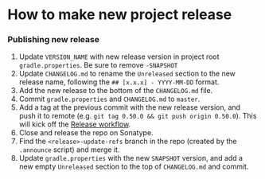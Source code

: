 # How to make new project release

### Publishing new release

1. Update `VERSION_NAME` with new release version in project root `gradle.properties`. Be sure to remove `-SNAPSHOT`
2. Update `CHANGELOG.md` to rename the `Unreleased` section to the new release name, following the `## [x.x.x] - YYYY-MM-DD` format.
3. Add the new release to the bottom of the `CHANGELOG.md` file.
4. Commit `gradle.properties` and `CHANGELOG.md` to `master`.
5. Add a tag at the previous commit with the new release version, and push it to remote (e.g. `git tag 0.50.0 && git push origin 0.50.0`). This will kick off the [Release workflow](https://github.com/pinterest/ktlint/actions/workflows/release.yml).
6. Close and release the repo on Sonatype.
7. Find the `<release>-update-refs` branch in the repo (created by the `.announce` script) and merge it.
8. Update `gradle.properties` with the new `SNAPSHOT` version, and add a new empty `Unreleased` section to the top of `CHANGELOG.md` and commit.
